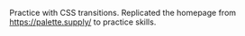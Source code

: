 Practice with CSS transitions. Replicated the homepage from https://palette.supply/ to practice skills.